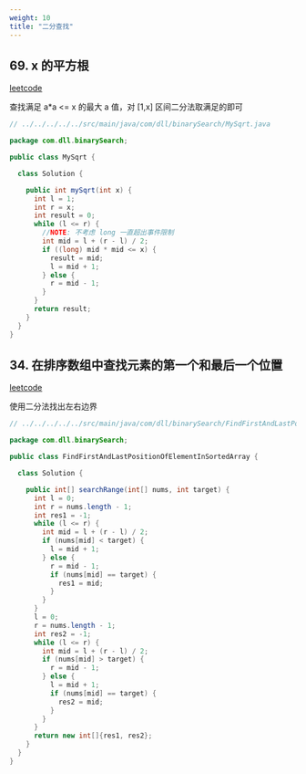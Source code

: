 ```yaml
---
weight: 10
title: "二分查找"
---
```


## 69. x 的平方根
[leetcode](https://leetcode-cn.com/problems/sqrtx/)

查找满足 a*a <= x 的最大 a 值，对 [1,x] 区间二分法取满足的即可
```java
// ../../../../../src/main/java/com/dll/binarySearch/MySqrt.java

package com.dll.binarySearch;

public class MySqrt {

  class Solution {

    public int mySqrt(int x) {
      int l = 1;
      int r = x;
      int result = 0;
      while (l <= r) {
        //NOTE: 不考虑 long 一直超出事件限制
        int mid = l + (r - l) / 2;
        if ((long) mid * mid <= x) {
          result = mid;
          l = mid + 1;
        } else {
          r = mid - 1;
        }
      }
      return result;
    }
  }
}

```


## 34. 在排序数组中查找元素的第一个和最后一个位置
[leetcode](https://leetcode-cn.com/problems/find-first-and-last-position-of-element-in-sorted-array/)

使用二分法找出左右边界

```java
// ../../../../../src/main/java/com/dll/binarySearch/FindFirstAndLastPositionOfElementInSortedArray.java

package com.dll.binarySearch;

public class FindFirstAndLastPositionOfElementInSortedArray {

  class Solution {

    public int[] searchRange(int[] nums, int target) {
      int l = 0;
      int r = nums.length - 1;
      int res1 = -1;
      while (l <= r) {
        int mid = l + (r - l) / 2;
        if (nums[mid] < target) {
          l = mid + 1;
        } else {
          r = mid - 1;
          if (nums[mid] == target) {
            res1 = mid;
          }
        }
      }
      l = 0;
      r = nums.length - 1;
      int res2 = -1;
      while (l <= r) {
        int mid = l + (r - l) / 2;
        if (nums[mid] > target) {
          r = mid - 1;
        } else {
          l = mid + 1;
          if (nums[mid] == target) {
            res2 = mid;
          }
        }
      }
      return new int[]{res1, res2};
    }
  }
}

```
